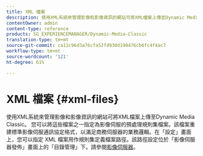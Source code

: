 ```yaml
---
title: XML 檔案
description: 使用XML系統來管理影像和影像資訊的網站可將XML檔案上傳至Dynamic Media Classic。 進一步瞭解XML檔案。
contentOwner: admin
content-type: reference
products: SG_EXPERIENCEMANAGER/Dynamic-Media-Classic
translation-type: tm+mt
source-git-commit: ca12c96d3a76cfa52fd930d190476cb6fc4f4ac7
workflow-type: tm+mt
source-wordcount: '121'
ht-degree: 61%

---
```



# XML 檔案 {#xml-files}

使用XML系統來管理影像和影像資訊的網站可將XML檔案上傳至Dynamic Media Classic。 您可以將這些檔案之一指定為影像伺服的預處理規則集檔案。該檔案重建標準影像伺服通訊協定格式，以滿足商務伺服器的業務邏輯。在「設定」畫面上，您可以指定 XML 檔案用作規則集定義檔案路徑。該路徑設定位於「影像伺服器發佈」畫面上的「目錄管理」下。請參閱[影像伺服器](publish-setup.md#image_server)。
